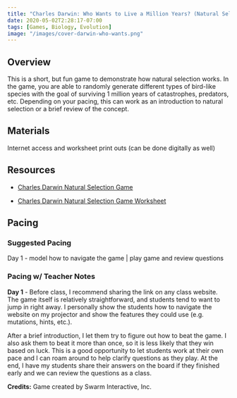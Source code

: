 ```yaml
---
title: "Charles Darwin: Who Wants to Live a Million Years? (Natural Selection Game) | Online Simulation"
date: 2020-05-02T2:28:17-07:00
tags: [Games, Biology, Evolution]
image: "/images/cover-darwin-who-wants.png"
---
```


## Overview

This is a short, but fun game to demonstrate how natural selection works. In the game, you are able to randomly generate different types of bird-like species with the goal of surviving 1 million years of catastrophes, predators, etc. Depending on your pacing, this can work as an introduction to natural selection or a brief review of the concept.

## Materials

Internet access and worksheet print outs (can be done digitally as well)

## Resources

- [Charles Darwin Natural Selection Game](https://coolsciencelab.com/who_wants_to_live_a_million_years.htm)

- [Charles Darwin Natural Selection Game Worksheet](/downloads/darwin-natural-selection-game.docx)

## Pacing

### Suggested Pacing

Day 1 - model how to navigate the game | play game and review questions

### Pacing w/ Teacher Notes

**Day 1** - Before class, I recommend sharing the link on any class website. The game itself is relatively straightforward, and students tend to want to jump in right away. I personally show the students how to navigate the website on my projector and show the features they could use (e.g. mutations, hints, etc.).

After a brief introduction, I let them try to figure out how to beat the game. I also ask them to beat it more than once, so it is less likely that they win based on luck. This is a good opportunity to let students work at their own pace and I can roam around to help clarify questions as they play. At the end, I have my students share their answers on the board if they finished early and we can review the questions as a class.

**Credits:** Game created by Swarm Interactive, Inc.
